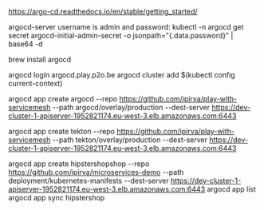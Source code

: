 https://argo-cd.readthedocs.io/en/stable/getting_started/

argocd-server username is admin and password:
kubectl -n argocd get secret argocd-initial-admin-secret -o jsonpath="{.data.password}" | base64 -d

brew install argocd

argocd login argocd.play.p2o.be
argocd cluster add $(kubectl config current-context)

argocd app create argocd --repo https://github.com/ipirva/play-with-servicemesh --path argocd/overlay/production --dest-server https://dev-cluster-1-apiserver-1952821174.eu-west-3.elb.amazonaws.com:6443

argocd app create tekton --repo https://github.com/ipirva/play-with-servicemesh --path tekton/overlay/production --dest-server https://dev-cluster-1-apiserver-1952821174.eu-west-3.elb.amazonaws.com:6443

argocd app create hipstershopshop --repo https://github.com/ipirva/microservices-demo --path deployment/kubernetes-manifests --dest-server https://dev-cluster-1-apiserver-1952821174.eu-west-3.elb.amazonaws.com:6443
argocd app list
argocd app sync hipstershop
